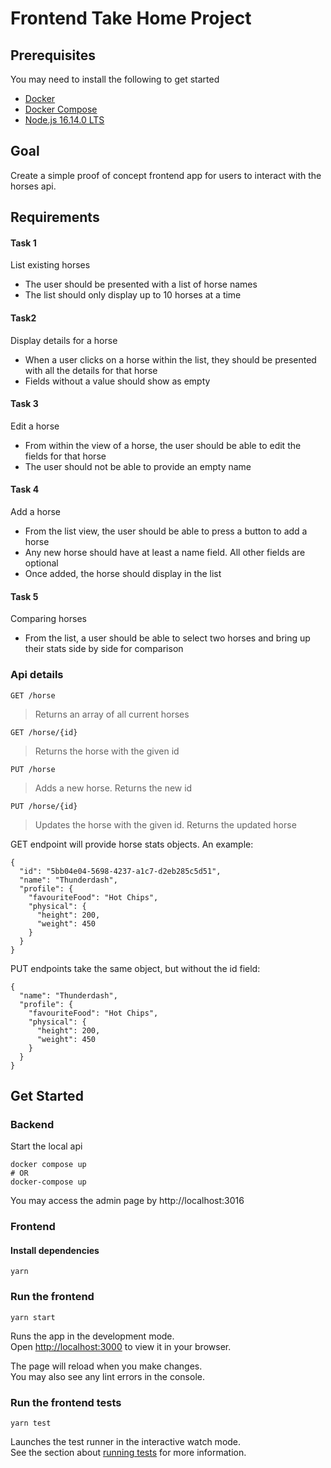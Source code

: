 # Frontend Take Home Project

## Prerequisites

You may need to install the following to get started

- [Docker](https://www.docker.com/products/docker-desktop)
- [Docker Compose](https://docs.docker.com/compose/install/)
- [Node.js 16.14.0 LTS](https://nodejs.org/dist/v16.14.0/)

## Goal

Create a simple proof of concept frontend app for users to interact with the horses api.

## Requirements

#### Task 1

List existing horses

- The user should be presented with a list of horse names
- The list should only display up to 10 horses at a time

#### Task2

Display details for a horse

- When a user clicks on a horse within the list, they should be presented with all the
  details for that horse
- Fields without a value should show as empty

#### Task 3

Edit a horse

- From within the view of a horse, the user should be able to edit the fields for that
  horse
- The user should not be able to provide an empty name

#### Task 4

Add a horse

- From the list view, the user should be able to press a button to add a horse
- Any new horse should have at least a name field. All other fields are optional
- Once added, the horse should display in the list

#### Task 5

Comparing horses

- From the list, a user should be able to select two horses and bring up their stats side
  by side for comparison

### Api details

`GET /horse`

> Returns an array of all current horses

`GET /horse/{id}`

> Returns the horse with the given id

`PUT /horse`

> Adds a new horse. Returns the new id

`PUT /horse/{id}`

> Updates the horse with the given id. Returns the updated horse

GET endpoint will provide horse stats objects. An example:

```
{
  "id": "5bb04e04-5698-4237-a1c7-d2eb285c5d51",
  "name": "Thunderdash",
  "profile": {
    "favouriteFood": "Hot Chips",
    "physical": {
      "height": 200,
      "weight": 450
    }
  }
}
```

PUT endpoints take the same object, but without the id field:

```
{
  "name": "Thunderdash",
  "profile": {
    "favouriteFood": "Hot Chips",
    "physical": {
      "height": 200,
      "weight": 450
    }
  }
}
```

## Get Started

### Backend

Start the local api

```
docker compose up
# OR
docker-compose up
```

You may access the admin page by http://localhost:3016

### Frontend

#### Install dependencies

```
yarn
```

### Run the frontend

```
yarn start
```

Runs the app in the development mode.\
Open [http://localhost:3000](http://localhost:3000) to view it in your browser.

The page will reload when you make changes.\
You may also see any lint errors in the console.

### Run the frontend tests

```
yarn test
```

Launches the test runner in the interactive watch mode.\
See the section about [running tests](https://facebook.github.io/create-react-app/docs/running-tests) for more information.
